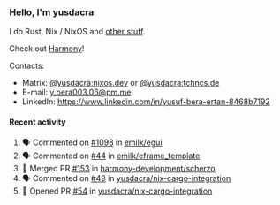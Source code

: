 ### Hello, I'm yusdacra

I do Rust, Nix / NixOS and [other stuff](https://yusdacra.gitlab.io/about).

Check out [Harmony](https://github.com/harmony-development)!

Contacts:
- Matrix: [@yusdacra:nixos.dev](https://matrix.to/#/@yusdacra:nixos.dev) or [@yusdacra:tchncs.de](https://matrix.to/#/@yusdacra:tchncs.de)
- E-mail: y.bera003.06@pm.me
- LinkedIn: https://www.linkedin.com/in/yusuf-bera-ertan-8468b7192

#### Recent activity

<!--START_SECTION:activity-->
1. 🗣 Commented on [#1098](https://github.com/emilk/egui/issues/1098) in [emilk/egui](https://github.com/emilk/egui)
2. 🗣 Commented on [#44](https://github.com/emilk/eframe_template/issues/44) in [emilk/eframe_template](https://github.com/emilk/eframe_template)
3. 🎉 Merged PR [#153](https://github.com/harmony-development/scherzo/pull/153) in [harmony-development/scherzo](https://github.com/harmony-development/scherzo)
4. 🗣 Commented on [#49](https://github.com/yusdacra/nix-cargo-integration/issues/49) in [yusdacra/nix-cargo-integration](https://github.com/yusdacra/nix-cargo-integration)
5. 💪 Opened PR [#54](https://github.com/yusdacra/nix-cargo-integration/pull/54) in [yusdacra/nix-cargo-integration](https://github.com/yusdacra/nix-cargo-integration)
<!--END_SECTION:activity-->
